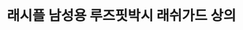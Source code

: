 ---
title: 래시플 남성용 루즈핏박시 래쉬가드 상의

price: 19,900
stars: 5.0
reviews: (1)
image_url: https://thumbnail7.coupangcdn.com/thumbnails/remote/230x230ex/image/vendor_inventory/b590/1772b36a3e2f52d74f0b3800eb005d99b60a6f28085b10f0d1adf579c0d3.jpg
---